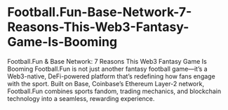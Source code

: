 # Football.Fun-Base-Network-7-Reasons-This-Web3-Fantasy-Game-Is-Booming
Football.Fun &amp; Base Network: 7 Reasons This Web3 Fantasy Game Is Booming
Football.Fun is not just another fantasy football game—it’s a Web3-native, DeFi-powered platform that’s redefining how fans engage with the sport. Built on Base, Coinbase’s Ethereum Layer-2 network, Football.Fun combines sports fandom, trading mechanics, and blockchain technology into a seamless, rewarding experience.
